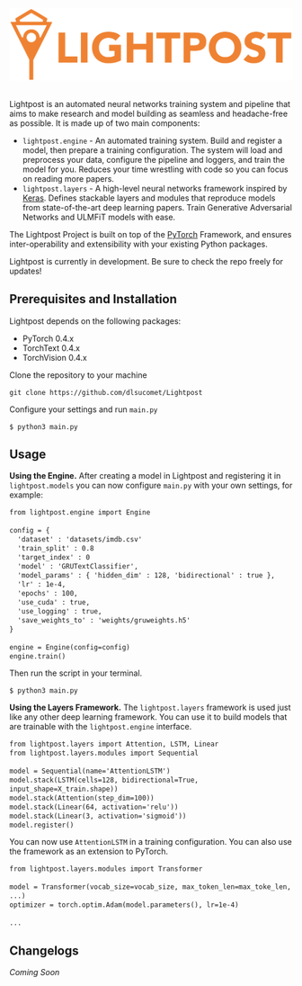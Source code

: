 ![Lightpost](https://github.com/dlsucomet/Lightpost/blob/master/misc/logo2.png)

## 
Lightpost is an automated neural networks training system and pipeline that aims to make research and model building as seamless and headache-free as possible. It is made up of two main components:

* ```lightpost.engine``` - An automated training system. Build and register a model, then prepare a training configuration. The system will load and preprocess your data, configure the pipeline and loggers, and train the model for you. Reduces your time wrestling with code so you can focus on reading more papers.
* ```lightpost.layers``` - A high-level neural networks framework inspired by [Keras](https://github.com/keras-team/keras). Defines stackable layers and modules that reproduce models from state-of-the-art deep learning papers. Train Generative Adversarial Networks and ULMFiT models with ease.

The Lightpost Project is built on top of the [PyTorch](https://github.com/pytorch/pytorch) Framework, and ensures inter-operability and extensibility with your existing Python packages.

Lightpost is currently in development. Be sure to check the repo freely for updates!

## Prerequisites and Installation
Lightpost depends on the following packages:
* PyTorch 0.4.x
* TorchText 0.4.x
* TorchVision 0.4.x

Clone the repository to your machine
```
git clone https://github.com/dlsucomet/Lightpost
```

Configure your settings and run ```main.py```
```
$ python3 main.py
```

## Usage
**Using the Engine.** After creating a model in Lightpost and registering it in ```lightpost.models``` you can now configure ```main.py``` with your own settings, for example:

```
from lightpost.engine import Engine

config = {
  'dataset' : 'datasets/imdb.csv'
  'train_split' : 0.8
  'target_index' : 0
  'model' : 'GRUTextClassifier',
  'model_params' : { 'hidden_dim' : 128, 'bidirectional' : true },
  'lr' : 1e-4,
  'epochs' : 100,
  'use_cuda' : true,
  'use_logging' : true,
  'save_weights_to' : 'weights/gruweights.h5'
}

engine = Engine(config=config)
engine.train()

```

Then run the script in your terminal.

```
$ python3 main.py
```

**Using the Layers Framework.** The ```lightpost.layers``` framework is used just like any other deep learning framework. You can use it to build models that are trainable with the ```lightpost.engine``` interface.

```
from lightpost.layers import Attention, LSTM, Linear
from lightpost.layers.modules import Sequential

model = Sequential(name='AttentionLSTM')
model.stack(LSTM(cells=128, bidirectional=True, input_shape=X_train.shape))
model.stack(Attention(step_dim=100))
model.stack(Linear(64, activation='relu'))
model.stack(Linear(3, activation='sigmoid'))
model.register()
```

You can now use ```AttentionLSTM``` in a training configuration. You can also use the framework as an extension to PyTorch.

```
from lightpost.layers.modules import Transformer

model = Transformer(vocab_size=vocab_size, max_token_len=max_toke_len, ...)
optimizer = torch.optim.Adam(model.parameters(), lr=1e-4)

...
```

## Changelogs
*Coming Soon*